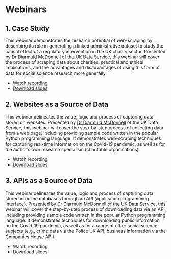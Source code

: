 # Webinars

## 1. Case Study
This webinar demonstrates the research potential of web-scraping by describing its role in generating a linked administrative dataset to study the causal effect of a regulatory intervention in the UK charity sector. Presented by [Dr Diarmuid McDonnell](https://www.research.manchester.ac.uk/portal/diarmuid.mcdonnell.html) of the UK Data Service, this webinar will cover the process of scraping data about charities, practical and ethical implications, and the advantages and disadvantages of using this form of data for social science research more generally.
* [Watch recording](https://www.youtube.com/watch?v=ygA1bONLq-4)
* [Download slides](./ukds-nfod-web-scraping-case-study-2020-03-27.pdf)

## 2. Websites as a Source of Data
This webinar delineates the value, logic and process of capturing data stored on websites. Presented by [Dr Diarmuid McDonnell](https://www.research.manchester.ac.uk/portal/diarmuid.mcdonnell.html) of the UK Data Service, this webinar will cover the step-by-step process of collecting data from a web page, including providing sample code written in the popular Python programming language. It demonstrates web-scraping techniques for capturing real-time information on the Covid-19 pandemic, as well as for the author’s own research specialism (charitable organisations).
* Watch recording
* [Download slides](./ukds-nfod-web-scraping-websites-2020-04-23.pdf)

## 3. APIs as a Source of Data
This webinar delineates the value, logic and process of capturing data stored in online databases through an API (application programming interface). Presented by [Dr Diarmuid McDonnell](https://www.research.manchester.ac.uk/portal/diarmuid.mcdonnell.html) of the UK Data Service, this webinar will cover the step-by-step process of downloading data via an API, including providing sample code written in the popular Python programming language. It demonstrates techniques for downloading public information on the Covid-19 pandemic, as well as for a range of other social science subjects (e.g., crime data via the Police UK API, business information via the Companies House API).
* Watch recording
* Download slides
